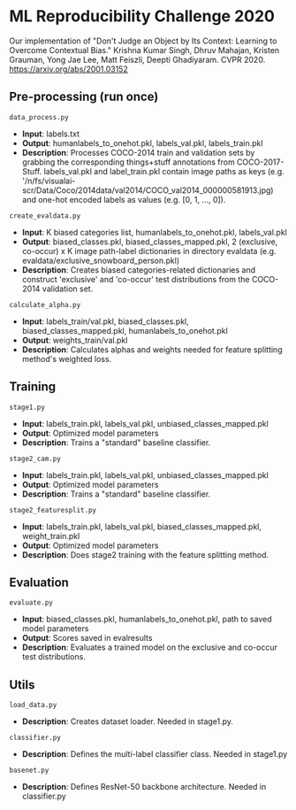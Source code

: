 # ML Reproducibility Challenge 2020

Our implementation of "Don't Judge an Object by Its Context: Learning to Overcome Contextual Bias." Krishna Kumar Singh, Dhruv Mahajan, Kristen Grauman, Yong Jae Lee, Matt Feiszli, Deepti Ghadiyaram. CVPR 2020. https://arxiv.org/abs/2001.03152

## Pre-processing (run once)
```data_process.py```
- **Input**: labels.txt
- **Output**: humanlabels_to_onehot.pkl, labels_val.pkl, labels_train.pkl
- **Description**: Processes COCO-2014 train and validation sets by grabbing the corresponding things+stuff annotations from COCO-2017-Stuff. labels_val.pkl and label_train.pkl contain image paths as keys (e.g. '/n/fs/visualai-scr/Data/Coco/2014data/val2014/COCO_val2014_000000581913.jpg) and one-hot encoded labels as values (e.g. [0, 1, ..., 0]).

```create_evaldata.py```
- **Input**: K biased categories list, humanlabels_to_onehot.pkl, labels_val.pkl
- **Output**: biased_classes.pkl, biased_classes_mapped.pkl, 2 (exclusive, co-occur) x K image path-label dictionaries in directory evaldata (e.g. evaldata/exclusive_snowboard_person.pkl)
- **Description**: Creates biased categories-related dictionaries and construct 'exclusive' and 'co-occur' test distributions from the COCO-2014 validation set.

```calculate_alpha.py```
- **Input**: labels_train/val.pkl, biased_classes.pkl, biased_classes_mapped.pkl, humanlabels_to_onehot.pkl
- **Output**: weights_train/val.pkl
- **Description**: Calculates alphas and weights needed for feature splitting method's weighted loss.


## Training
```stage1.py```
- **Input**: labels_train.pkl, labels_val.pkl, unbiased_classes_mapped.pkl
- **Output**: Optimized model parameters
- **Description**: Trains a "standard" baseline classifier.

```stage2_cam.py```
- **Input**: labels_train.pkl, labels_val.pkl, unbiased_classes_mapped.pkl
- **Output**: Optimized model parameters
- **Description**: Trains a "standard" baseline classifier.

```stage2_featuresplit.py```
- **Input**: labels_train.pkl, labels_val.pkl, biased_classes_mapped.pkl, weight_train.pkl
- **Output**: Optimized model parameters
- **Description**: Does stage2 training with the feature splitting method.


## Evaluation
```evaluate.py```
- **Input**: biased_classes.pkl, humanlabels_to_onehot.pkl, path to saved model parameters
- **Output**: Scores saved in evalresults
- **Description**: Evaluates a trained model on the exclusive and co-occur test distributions.


## Utils
```load_data.py```
- **Description**: Creates dataset loader. Needed in stage1.py.

```classifier.py```
- **Description**: Defines the multi-label classifier class. Needed in stage1.py

```basenet.py```
- **Description**: Defines ResNet-50 backbone architecture. Needed in classifier.py

